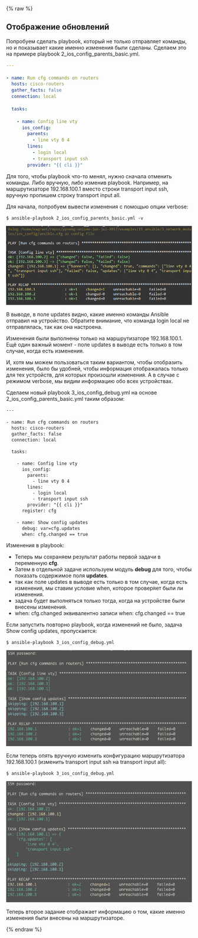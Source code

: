 {% raw %}
## Отображение обновлений

Попробуем сделать playbook, который не только отправляет команды, но и показывает какие именно изменения были сделаны.
Сделаем это на примере playbook 2_ios_config_parents_basic.yml.
```yml
---

- name: Run cfg commands on routers
  hosts: cisco-routers
  gather_facts: false
  connection: local

  tasks:

    - name: Config line vty
      ios_config:
        parents:
          - line vty 0 4
        lines:
          - login local
          - transport input ssh
        provider: "{{ cli }}"

```

Для того, чтобы playbook что-то менял, нужно сначала отменить команды. Либо вручную, либо изменив playbook.
Например, на маршрутизаторе 192.168.100.1 вместо строки transport input ssh, вручную пропишем строку transport input all.

Для начала, попробуем вывести изменения с помощью опции verbose:
```
$ ansible-playbook 2_ios_config_parents_basic.yml -v
```

![6a_ios_config_parents_basic](https://raw.githubusercontent.com/natenka/PyNEng/master/images/15_ansible/6a_ios_config_parents_basic_verbose.png)

В выводе, в поле updates видно, какие именно команды Ansible отправил на устройство.
Обратите внимание, что команда login local не отправлялась, так как она настроена.

Изменения были выполнены только на маршрутизаторе 192.168.100.1.
Ещё один важный момент - поле updates в выводе есть только в том случае, когда есть изменения.

И, хотя мы можем пользоваться таким вариантом, чтобы отобразить изменения, было бы удобней, чтобы информация отображалась только для тех устройств, для которых произошли изменения.
А в случае с режимом verbose, мы видим информацию обо всех устройствах.

Сделаем новый playbook 3_ios_config_debug.yml на основе 2_ios_config_parents_basic.yml таким образом:
```
---

- name: Run cfg commands on routers
  hosts: cisco-routers
  gather_facts: false
  connection: local

  tasks:

    - name: Config line vty
      ios_config:
        parents:
          - line vty 0 4
        lines:
          - login local
          - transport input ssh
        provider: "{{ cli }}"
      register: cfg

    - name: Show config updates
      debug: var=cfg.updates
      when: cfg.changed == true

```
Изменения в playbook:
* Теперь мы сохраняем результат работы первой задачи в переменную __cfg__.
* Затем в отдельной задаче используем модуль __debug__ для того, чтобы показать содержимое поля __updates__.
 * так как поле updates в выводе есть только в том случае, когда есть изменения, мы ставим условие when, которое проверяет были ли изменения.
 * задача будет выполняться только тогда, когда на устройстве были внесены изменения.
 * when: cfg.changed эквивалентно записи when: cfg.changed == true

Если запустить повторно playbook, когда изменений не было, задача Show config updates, пропускается:
```
$ ansible-playbook 3_ios_config_debug.yml
```

![6b_ios_config_debug_skipping](https://raw.githubusercontent.com/natenka/PyNEng/master/images/15_ansible/6b_ios_config_debug_skipping.png)

Если теперь опять вручную изменить конфигурацию маршрутизатора 192.168.100.1 (изменить transport input ssh на transport input all):
```
$ ansible-playbook 3_ios_config_debug.yml
```

![6b_ios_config_debug_update](https://raw.githubusercontent.com/natenka/PyNEng/master/images/15_ansible/6b_ios_config_debug_update.png)

Теперь второе задание отображает информацию о том, какие именно изменения были внесены на маршрутизаторе.

{% endraw %}
